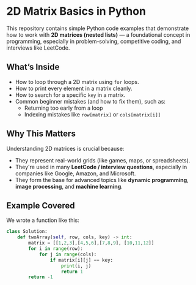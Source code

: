 #  2D Matrix Basics in Python

This repository contains simple Python code examples that demonstrate how to work with **2D matrices (nested lists)** — a foundational concept in programming, especially in problem-solving, competitive coding, and interviews like LeetCode.

##  What’s Inside

- How to loop through a 2D matrix using `for` loops.
- How to print every element in a matrix cleanly.
- How to search for a specific `key` in a matrix.
- Common beginner mistakes (and how to fix them), such as:
  - Returning too early from a loop
  - Indexing mistakes like `row[matrix]` or `cols[matrix[i]]`

## Why This Matters

Understanding 2D matrices is crucial because:
- They represent real-world grids (like games, maps, or spreadsheets).
- They're used in many **LeetCode / interview questions**, especially in companies like Google, Amazon, and Microsoft.
- They form the base for advanced topics like **dynamic programming**, **image processing**, and **machine learning**.

##  Example Covered

We wrote a function like this:

```python
class Solution:
    def twoArray(self, row, cols, key) -> int:
        matrix = [[1,2,3],[4,5,6],[7,8,9], [10,11,12]]
        for i in range(row):
            for j in range(cols):
                if matrix[i][j] == key:
                    print(i, j)
                    return 1
        return -1
